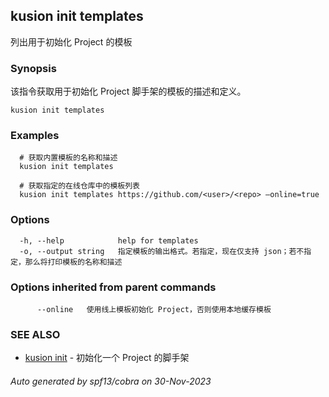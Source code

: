 ## kusion init templates

列出用于初始化 Project 的模板

### Synopsis

该指令获取用于初始化 Project 脚手架的模板的描述和定义。

```
kusion init templates
```

### Examples

```
  # 获取内置模板的名称和描述
  kusion init templates
  
  # 获取指定的在线仓库中的模板列表
  kusion init templates https://github.com/<user>/<repo> —online=true
```

### Options

```
  -h, --help            help for templates
  -o, --output string   指定模板的输出格式。若指定，现在仅支持 json；若不指定，那么将打印模板的名称和描述
```

### Options inherited from parent commands

```
      --online   使用线上模板初始化 Project，否则使用本地缓存模板
```

### SEE ALSO

* [kusion init](kusion_init.md)	 - 初始化一个 Project 的脚手架

###### Auto generated by spf13/cobra on 30-Nov-2023
